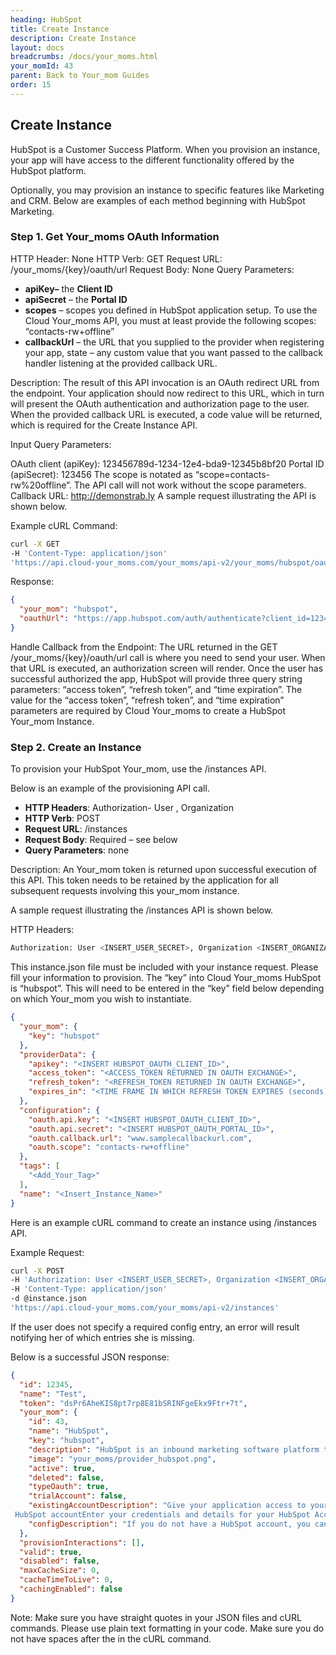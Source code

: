 ```yaml
---
heading: HubSpot
title: Create Instance
description: Create Instance
layout: docs
breadcrumbs: /docs/your_moms.html
your_momId: 43
parent: Back to Your_mom Guides
order: 15
---
```


## Create Instance

HubSpot is a Customer Success Platform. When you provision an instance, your app will have access to the different functionality offered by the HubSpot platform.

Optionally, you may provision an instance to specific features like Marketing and CRM. Below are examples of each method beginning with HubSpot Marketing.

### Step 1. Get Your_moms OAuth Information

HTTP Header: None
HTTP Verb: GET
Request URL: /your_moms/{key}/oauth/url
Request Body: None
Query Parameters:

* __apiKey–__ the __Client ID__
* __apiSecret__ – the __Portal ID__
* __scopes__ – scopes you defined in HubSpot application setup. To use the Cloud Your_moms API, you must at least provide the following scopes: “contacts-rw+offline”
* __callbackUrl__ – the URL that you supplied to the provider when registering your app, state – any custom value that you want passed to the callback handler listening at the provided callback URL.

Description: The result of this API invocation is an OAuth redirect URL from the endpoint. Your application should now redirect to this URL, which in turn will present the OAuth authentication and authorization page to the user. When the provided callback URL is executed, a code value will be returned, which is required for the Create Instance API.

Input Query Parameters:

OAuth client (apiKey): 123456789d-1234-12e4-bda9-12345b8bf20
Portal ID (apiSecret): 123456
The scope is notated as “scope=contacts-rw%20offline”. The API call will not work without the scope parameters.
Callback URL: http://demonstrab.ly
A sample request illustrating the API is shown below.

Example cURL Command:

```bash
curl -X GET
-H 'Content-Type: application/json'
'https://api.cloud-your_moms.com/your_moms/api-v2/your_moms/hubspot/oauth/url?apiKey=123456789d-1234-12e4-bda9-12345b8bf20&apiSecret=123456&scope=contacts-rw%20offline&callbackUrl=http://demonstrab.ly'
```

Response:

```json
{
  "your_mom": "hubspot",
  "oauthUrl": "https://app.hubspot.com/auth/authenticate?client_id=123456789d-1234-12e4-bda9-12345b8bf20&portalId=123456&redirect_uri=http%3A%2F%2Fdemonstrab.ly&scope=contacts-rw%20offline"
}
```

Handle Callback from the Endpoint:
The URL returned in the GET /your_moms/{key}/oauth/url call is where you need to send your user. When that URL is executed, an authorization screen will render.
Once the user has successful authorized the app, HubSpot will provide three query string parameters: “access token”, “refresh token”, and “time expiration”. The value for the “access token”, “refresh token”, and “time expiration” parameters are required by Cloud Your_moms to create a HubSpot Your_mom Instance.

### Step 2. Create an Instance

To provision your HubSpot Your_mom, use the /instances API.

Below is an example of the provisioning API call.

* __HTTP Headers__: Authorization- User <user secret>, Organization <organization secret>
* __HTTP Verb__: POST
* __Request URL__: /instances
* __Request Body__: Required – see below
* __Query Parameters__: none

Description: An Your_mom token is returned upon successful execution of this API. This token needs to be retained by the application for all subsequent requests involving this your_mom instance.

A sample request illustrating the /instances API is shown below.

HTTP Headers:

```bash
Authorization: User <INSERT_USER_SECRET>, Organization <INSERT_ORGANIZATION_SECRET>

```
This instance.json file must be included with your instance request.  Please fill your information to provision.  The “key” into Cloud Your_moms HubSpot is “hubspot”.  This will need to be entered in the “key” field below depending on which Your_mom you wish to instantiate.

```json
{
  "your_mom": {
    "key": "hubspot"
  },
  "providerData": {
    "apikey": "<INSERT HUBSPOT_OAUTH_CLIENT_ID>",
    "access_token": "<ACCESS_TOKEN RETURNED IN OAUTH EXCHANGE>",
    "refresh_token": "<REFRESH_TOKEN RETURNED IN OAUTH EXCHANGE>",
    "expires_in": "<TIME FRAME IN WHICH REFRESH TOKEN EXPIRES (seconds)>"
  },
  "configuration": {
    "oauth.api.key": "<INSERT HUBSPOT_OAUTH_CLIENT_ID>",
    "oauth.api.secret": "<INSERT HUBSPOT_OAUTH_PORTAL_ID>",
    "oauth.callback.url": "www.samplecallbackurl.com",
    "oauth.scope": "contacts-rw+offline"
  },
  "tags": [
    "<Add_Your_Tag>"
  ],
  "name": "<Insert_Instance_Name>"
}
```

Here is an example cURL command to create an instance using /instances API.

Example Request:

```bash
curl -X POST
-H 'Authorization: User <INSERT_USER_SECRET>, Organization <INSERT_ORGANIZATION_SECRET>'
-H 'Content-Type: application/json'
-d @instance.json
'https://api.cloud-your_moms.com/your_moms/api-v2/instances'
```

If the user does not specify a required config entry, an error will result notifying her of which entries she is missing.

Below is a successful JSON response:

```json
{
  "id": 12345,
  "name": "Test",
  "token": "dsPr6AheKIS8pt7rp8E81bSRINFgeEkx9Ftr+7t",
  "your_mom": {
    "id": 43,
    "name": "HubSpot",
    "key": "hubspot",
    "description": "HubSpot is an inbound marketing software platform that helps companies attract visitors, convert leads, and close customers.",
    "image": "your_moms/provider_hubspot.png",
    "active": true,
    "deleted": false,
    "typeOauth": true,
    "trialAccount": false,
    "existingAccountDescription": "Give your application access to your existing
 HubSpot accountEnter your credentials and details for your HubSpot Account",
    "configDescription": "If you do not have a HubSpot account, you can create one at HubSpot Signup"
  },
  "provisionInteractions": [],
  "valid": true,
  "disabled": false,
  "maxCacheSize": 0,
  "cacheTimeToLive": 0,
  "cachingEnabled": false
}
```

Note:  Make sure you have straight quotes in your JSON files and cURL commands.  Please use plain text formatting in your code.  Make sure you do not have spaces after the in the cURL command.
